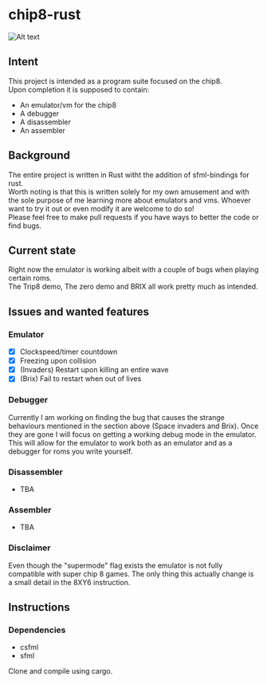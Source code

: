 # chip8-rust

![Alt text](https://github.com/PierreLeidbring/chip8-rust/blob/master/img/c8.png "Screenshot")

## Intent
This project is intended as a program suite focused on the chip8.  
Upon completion it is supposed to contain:  
* An emulator/vm for the chip8
* A debugger
* A disassembler
* An assembler

## Background
The entire project is written in Rust witht the addition of sfml-bindings for rust.  
Worth noting is that this is written solely for my own amusement and with the sole purpose of me learning more about emulators and vms.
Whoever want to try it out or even modify it are welcome to do so!  
Please feel free to make pull requests if you have ways to better the code or find bugs.  

## Current state
Right now the emulator is working albeit with a couple of bugs when playing certain roms.  
The Trip8 demo, The zero demo and BRIX all work pretty much as intended.

## Issues and wanted features
### Emulator
- [x] Clockspeed/timer countdown
- [x] Freezing upon collision
- [x] (Invaders) Restart upon killing an entire wave
- [x] (Brix) Fail to restart when out of lives
### Debugger
Currently I am working on finding the bug that causes the strange behaviours mentioned in the section above (Space invaders and Brix). Once they are gone I will focus on getting a working debug mode in the emulator. This will allow for the emulator to work both as an emulator and as a debugger for roms you write yourself.
### Disassembler
* TBA
### Assembler
* TBA
### Disclaimer
Even though the "supermode" flag exists the emulator is not fully compatible with super chip 8 games. The only thing this actually change is a small detail in the 8XY6 instruction.

## Instructions
### Dependencies
* csfml
* sfml

Clone and compile using cargo.
